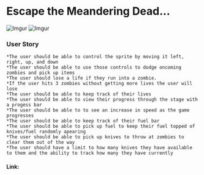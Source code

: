 
# Escape the Meandering Dead... #

![Imgur](https://i.imgur.com/tm6OX52.png) ![Imgur](https://i.imgur.com/f6MyoIz.png)

### User Story ###
	*The user should be able to control the sprite by moving it left, right, up, and down
	*The user should be able to use those controls to dodge oncoming zombies and pick up items
	*The user should lose a life if they run into a zombie.
	*If the user hits 3 zombies without getting more lives the user will lose
	*The user should be able to keep track of their lives
	*The user should be able to view their progress through the stage with a progess bar
	*The user should be able to to see an increase in speed as the game progresses
	*The user should be able to keep track of their fuel bar
	*The user should be able to pick up fuel to keep their fuel topped of knives/fuel randomly apearing
	*The user should be able to pick up knives to throw at zombies to clear them out of the way
	*The user should have a limit to how many knives they have available to them and the ability to track how many they have currently 

  #### Link:  ####